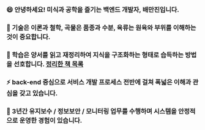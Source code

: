 ### 😄  안녕하세요! 미식과 공학을 즐기는 백엔드 개발자, 배만진입니다.
### 🌱  기술은 이론과 철학, 곡물은 품종과 수분, 육류는 원육와 부위를 이해하는 것이 중요합니다. 
### 🌱  학습은 양서를 읽고 재정리하여 지식을 구조화하는 형태로 습득하는 방법을 선호합니다. [정리한 책 목록](https://studynote.oopy.io/books)
### ⚡  back-end 중심으로 서비스 개발 프로세스 전반에 걸쳐 폭넓은 이해과 관심을 갖고 있습니다.
### 👯  3년간 유지보수 / 정보보안 / 모니터링 업무를 수행하며 시스템을 안정적으로 운영한 경험이 있습니다.
